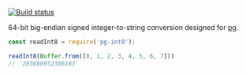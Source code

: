 [![Build status][ci image]][ci]

64-bit big-endian signed integer-to-string conversion designed for [pg][].

```js
const readInt8 = require('pg-int8');

readInt8(Buffer.from([0, 1, 2, 3, 4, 5, 6, 7]))
// '283686952306183'
```


  [pg]: https://github.com/brianc/node-***REMOVED***

  [ci]: https://travis-ci.org/charmander/pg-int8
  [ci image]: https://api.travis-ci.org/charmander/pg-int8.svg
